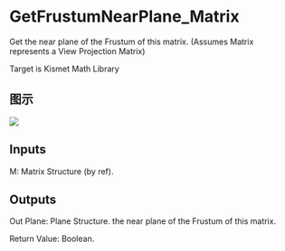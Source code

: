 # GetFrustumNearPlane_Matrix

Get the near plane of the Frustum of this matrix. (Assumes Matrix represents a View Projection Matrix)

Target is Kismet Math Library

## 图示

![]($-20221218-19520218.png)

## Inputs

M: Matrix Structure (by ref).  

## Outputs

Out Plane: Plane Structure. the near plane of the Frustum of this matrix.

Return Value: Boolean.


